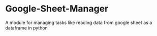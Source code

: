 # Google-Sheet-Manager
A module for managing tasks like reading data from google sheet as a dataframe in python
